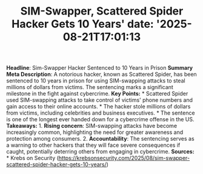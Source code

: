 ﻿---
title: "SIM-Swapper, Scattered Spider Hacker Gets 10 Years'
date: '2025-08-21T17:01:13"
category: "Markets"
summary: ""
slug: "simswapper scattered spider hacker gets 10 years"
source_urls:
  - "https://krebsonsecurity.com/2025/08/sim-swapper-scattered-spider-hacker-gets-10-years/"
seo:
  title: "SIM-Swapper, Scattered Spider Hacker Gets 10 Years | Hash n Hedge'
  description: '"
  keywords: ["news", "markets", "brief"]
---
**Headline**: Sim-Swapper Hacker Sentenced to 10 Years in Prison  **Summary Meta Description**: A notorious hacker, known as Scattered Spider, has been sentenced to 10 years in prison for using SIM-swapping attacks to steal millions of dollars from victims. The sentencing marks a significant milestone in the fight against cybercrime.  **Key Points:**  * Scattered Spider used SIM-swapping attacks to take control of victims' phone numbers and gain access to their online accounts. * The hacker stole millions of dollars from victims, including celebrities and business executives. * The sentence is one of the longest ever handed down for a cybercrime offense in the US.  **Takeaways:**  1. **Rising concern**: SIM-swapping attacks have become increasingly common, highlighting the need for greater awareness and protection among consumers. 2. **Accountability**: The sentencing serves as a warning to other hackers that they will face severe consequences if caught, potentially deterring others from engaging in cybercrime.  **Sources:**  * Krebs on Security (https://krebsonsecurity.com/2025/08/sim-swapper-scattered-spider-hacker-gets-10-years/) 
